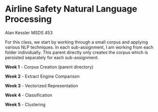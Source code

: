 # Airline Safety Natural Language Processing
Alan Kessler
MSDS 453

For this class, we start by working through a small corpus and applying various NLP techniques. In each sub-assignment, I am working from each folder individually. This parent directly only creates the corpus which is persisted separately for each sub-assignment.

**Week 1** - Corpus Creation (parent directory)

**Week 2** - Extract Engine Comparison

**Week 3** - Vectorized Representation

**Week 4** - Classification

**Week 5** - Clustering
